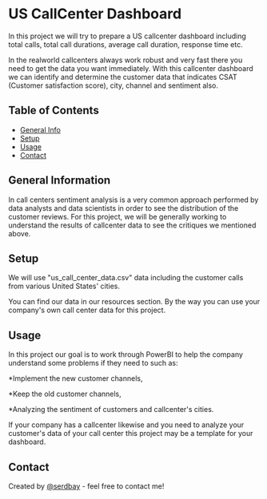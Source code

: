 # US CallCenter Dashboard 
In this project we will try to prepare a US callcenter dashboard including total calls, total call durations, average call duration, response time etc. 

In the realworld callcenters always work robust and very fast there you need to get the data you want immediately. With this callcenter dashboard we can identify and determine the customer data that indicates CSAT (Customer satisfaction score), city, channel and sentiment also. 

## Table of Contents
* [General Info](#general-information)
* [Setup](#setup)
* [Usage](#usage)
* [Contact](#contact)

## General Information
In call centers sentiment analysis is a very common approach performed by data analysts and data scientists in order to see the distribution of the customer reviews. For this project, we will be generally working to understand the results of callcenter data to see the critiques we mentioned above. 

## Setup
We will use "us_call_center_data.csv" data including the customer calls from various United States' cities. 

You can find our data in our resources section. By the way you can use your company's own call center data for this project.

## Usage
In this project our goal is to work through PowerBI to help the company understand some problems if they need to such as:

*Implement the new customer channels, 

*Keep the old customer channels,

*Analyzing the sentiment of customers and callcenter's cities.

If your company has a callcenter likewise and you need to analyze your customer's data of your call center this project may be a template for your dashboard.

## Contact
Created by [@serdbay](https://github.com/serdbay) - feel free to contact me!

